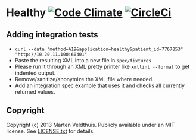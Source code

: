 # Healthy [![Code Climate](https://codeclimate.com/repos/524944dd56b10217490074e8/badges/5dd696b69c4614c83c2d/gpa.png)](https://codeclimate.com/repos/524944dd56b10217490074e8/feed) [![CircleCi](https://circleci.com/gh/roqua/healthy.png?circle-token=ece8f36798b00bc8659d5c76f720b22693d6600a)](https://circleci.com/gh/roqua/healthy)

## Adding integration tests

* `curl --data "method=A19&application=healthy&patient_id=7767853" "http://10.20.11.100:60401"`
* Paste the resulting XML into a new file in `spec/fixtures`
* Please run it through an XML pretty printer like `xmllint --format` to get indented output.
* Remove/sanitize/anonymize the XML file where needed.
* Add an integration spec example that uses it and checks all currently returned values.

## Copyright

Copyright (c) 2013 Marten Veldthuis. Publicly available under an MIT license. See [LICENSE.txt](https://github.com/roqua/healthy/blob/master/LICENSE.txt) for details.
